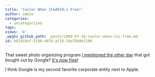 ```yaml
---
title: 'Cooler When It&#039;s Free!'
author: admin
categories:
  - uncategorized
tags: 
views: '4'
_wpghs_github_path: _posts/2004-07-16-cooler-when-its-free.md
id: b81d18ef-5188-407d-a719-2da7560e2198
---
```

<p>That sweet photo organizing program <a href="http://www.mennoboy.com/chris/archives/001077.html">I mentioned the other day</a> that got bought out by Google?  <a href="http://www.picasa.com/google/">It's now free!</a></p>
<p>I think Google is my second favorite corporate entity next to Apple.</p>
